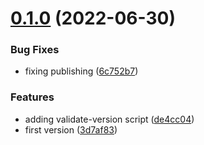 # [0.1.0](https://github.com/maxmilhas-org/semantic-validation/compare/v0.0.0...v0.1.0) (2022-06-30)


### Bug Fixes

* fixing publishing ([6c752b7](https://github.com/maxmilhas-org/semantic-validation/commit/6c752b7ccef0c1147ad01c4cd23b434a17ae607b))


### Features

* adding validate-version script ([de4cc04](https://github.com/maxmilhas-org/semantic-validation/commit/de4cc0430ec622b626d66dfa99a5e4baf8fb985d))
* first version ([3d7af83](https://github.com/maxmilhas-org/semantic-validation/commit/3d7af83063745ab411c171b2e10095bfc3ef0179))
